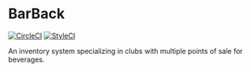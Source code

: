 # BarBack

[![CircleCI](https://circleci.com/gh/2Ryan09/barback/tree/master.svg?style=svg)](https://circleci.com/gh/2Ryan09/barback/tree/master)
[![StyleCI](https://styleci.io/repos/130530271/shield?branch=master)](https://styleci.io/repos/130530271)

An inventory system specializing in clubs with multiple points of sale for beverages.
